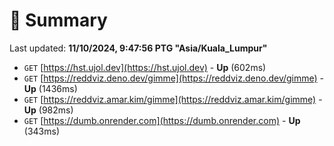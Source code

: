 # 📖 Summary
Last updated: **11/10/2024, 9:47:56 PTG "Asia/Kuala_Lumpur"**

- `GET` [https://hst.ujol.dev](https://hst.ujol.dev) - **Up** (602ms)
- `GET` [https://reddviz.deno.dev/gimme](https://reddviz.deno.dev/gimme) - **Up** (1436ms)
- `GET` [https://reddviz.amar.kim/gimme](https://reddviz.amar.kim/gimme) - **Up** (982ms)
- `GET` [https://dumb.onrender.com](https://dumb.onrender.com) - **Up** (343ms)
